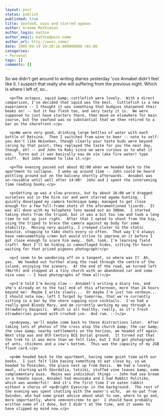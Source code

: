 ```yaml
---
layout: post
status: publish
published: true
title: Seafood, ouzo and starred agamas
author: Graeme Mathieson
author_login: mathie
author_email: mathie@woss.name
author_url: http://woss.name/
date: 2005-09-19 19:30:16.000000000 +01:00
categories:
- Personal
tags: []
comments: []
---
```

<p>So we didn't get around to writing diaries yesterday 'cos Annabel didn't feel like it.  I suspect that really she will suffering from the previous night.  Which is where I left of, so...</p>

      <p>The octopus, squid &amp; cuttlefish were lovely.  With a direct comparison, I've decided that squid was the best.  Cuttlefish is a new experience -- I thought it was something that budgies sharpened their beaks on! -- but it has flesh too, and very tasty it is.  We were supposed to just have starters there, then move on elsewhere for main course, but the seafood was so substantial that we then retired to a bar on the shorefront.</p>

      <p>We were very good, drinking large bottles of water with each bottle of Retsina.  Then I switched from wine to beer -- note to self: you don't like Heineken, though clearly your taste buds were beyond caring by that point; they replayed the taste for you the next day, though, eh? -- and John to Raki since we were curious as to what it was.  Turns out it was basically eau de vie (aka fire water) type stuff.  But John seemed to like it.</p>

      <p>The evening passed out about 02:00 when we headed back to the apartment to collapse.  I woke up around 11am -- John could be heard pottling around out on the balcony shortly afterwards.  Annabel was un-rousable until well after 14:00!  John and I spent the intervening time reading books.</p>

      <p>Getting up was a slow process, but by about 16:00 we'd dragged ourselves out in the hire car and went starred agama hunting.  I quickly developed my camera technique &amp; managed to get close enough for a few full-frame shots of the aforementioned lizards.  It was all done with my telephoto lens maxed out on 300mm.  I started taking shots from the tripod, but it was a bit too low and took a long time to set up just right.  After that I opted to shoot from the hip, using the tripod to brace the camera against my body for some stability.  Moving very quietly, I creeped closer to the static beastie, stopping to take shots every so often.  That way I'd always have <em>something </em> but would strive to improve on it before I got close enough to scare him away.  Ooh, look, I'm learning field craft!  Next I'll be hiding in camouflaged hides, sitting for hours waiting for that prized pigeons photograph!</p>

      <p>I seem to be wandering off on a tangent, so where was I?  Ah, yes.  We headed out further along the road through the centre of the island, enjoying the scenery.  At the end of the road, we turned left (North) and stopped at a tiny church with an abandoned car and some nice cows -- I have photographs of them all!</p>

      <p>I'm told I'm being slow -- Annabel's writing a diary too, and she's already on to the tail end of this afternoon, more than 24 hours beyond me!  Maybe I write slowly...  Or maybe I'm just too verbose...  I should note now, left I forget by tomorrow, that we're currently sitting in a bar by the shore supping nice cocktails.  I've had a really good Bloody Mary, and am currently working my way through a Strawberry Daiquiri.  Which is all healthy, really, as it's fresh strawberries pureed with crushed ice.  And rum. :-)</p>

      <p>Anyway, we'll maybe come back to these distractions later.  After taking lots of photos of the cross atop the church &amp; the car &amp; the cows &amp; nearby settlements on the horizon, we headed off again.  Next stop was and 8th Century BCE burial ground.  It turned out that the trek to it was more than we felt like, but I did get photographs of ants, chickens and a cow's bottom.  Thus was the capacity of my 2GB flash card.</p>

      <p>We headed back to the apartment, having some quiet time with our books.  I just felt like having something to eat close by, so we headed to Poseidon, the place next up from Oasis.  We had a lovely meal, starting with Skordalia, tatziki, stuffed vine leaves &amp; some complementary ouzo.  Mains was individual things -- John had sea bream in a tomato sauce, Annabel had moussaka and I had Rabbit Politiko, which was wonderful!  And it's the first time I've eaten rabbit without a chorus of <q>Bright Eyes</q> in the background.  The rest of the evening was spent chatting with the owner's wife,  an ex-pat from Swindon, who had some great advice about what to see, where to go and, more importantly, where <em>not</em> to go!  I should have probably written some of it done, but I didn't at the time, and it seems to have slipped my mind now.</p>
